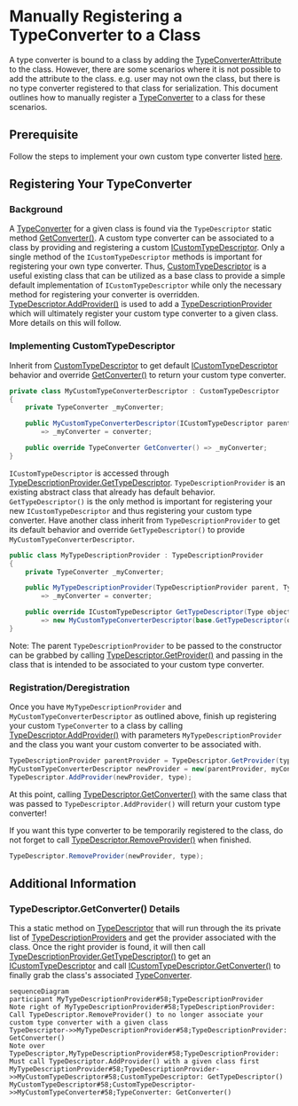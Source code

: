 # Manually Registering a TypeConverter to a Class
A type converter is bound to a class by adding the [TypeConverterAttribute](https://learn.microsoft.com/dotnet/api/system.componentmodel.typeconverterattribute) to the class. However, there are some scenarios where it is not possible to add the attribute to the class. e.g. user may not own the class, but there is no type converter registered to that class for serialization. This document outlines how to manually register a [TypeConverter](https://learn.microsoft.com/dotnet/api/system.componentmodel.typeconverter) to a class for these scenarios.

## Prerequisite
Follow the steps to implement your own custom type converter listed [here](https://learn.microsoft.com/dotnet/api/system.componentmodel.typeconverter#notes-to-inheritors).

## Registering Your TypeConverter

### Background
A [TypeConverter](https://learn.microsoft.com/dotnet/api/system.componentmodel.typeconverter) for a given class is found via the `TypeDescriptor` static method [GetConverter()](https://learn.microsoft.com/dotnet/api/system.componentmodel.typedescriptor.getconverter). A custom type converter can be associated to a class by providing and registering a custom [ICustomTypeDescriptor](https://learn.microsoft.com/dotnet/api/system.componentmodel.icustomtypedescriptor). Only a single method of the `ICustomTypeDescriptor` methods is important for registering your own type converter. Thus, [CustomTypeDescriptor](https://learn.microsoft.com/dotnet/api/system.componentmodel.customtypedescriptor) is a useful existing class that can be utilized as a base class to provide a simple default implementation of `ICustomTypeDescriptor` while only the necessary method for registering your converter is overridden. [TypeDescriptor.AddProvider()](https://learn.microsoft.com/dotnet/api/system.componentmodel.typedescriptor.addprovider) is used to add a [TypeDescriptionProvider](https://learn.microsoft.com/dotnet/api/system.componentmodel.typedescriptionprovider) which will ultimately register your custom type converter to a given class. More details on this will follow.

### Implementing CustomTypeDescriptor
Inherit from [CustomTypeDescriptor](https://learn.microsoft.com/dotnet/api/system.componentmodel.customtypedescriptor) to get default [ICustomTypeDescriptor](https://learn.microsoft.com/dotnet/api/system.componentmodel.icustomtypedescriptor) behavior and override [GetConverter()](https://learn.microsoft.com/dotnet/api/system.componentmodel.customtypedescriptor.getconverter) to return your custom type converter. 
```c#
private class MyCustomTypeConverterDescriptor : CustomTypeDescriptor
{
    private TypeConverter _myConverter;

    public MyCustomTypeConverterDescriptor(ICustomTypeDescriptor parent, TypeConverter converter) : base(parent)
        => _myConverter = converter;

    public override TypeConverter GetConverter() => _myConverter;
}

```
`ICustomTypeDescriptor` is accessed through [TypeDescriptionProvider.GetTypeDescriptor](https://learn.microsoft.com/dotnet/api/system.componentmodel.typedescriptionprovider.gettypedescriptor). `TypeDescriptionProvider` is an existing abstract class that already has default behavior. `GetTypeDescriptor()` is the only method is important for registering your new `ICustomTypeDescriptor` and thus registering your custom type converter. Have another class inherit from `TypeDescriptionProvider` to get its default behavior and override `GetTypeDescriptor()` to provide `MyCustomTypeConverterDescriptor`.

```c#
public class MyTypeDescriptionProvider : TypeDescriptionProvider
{
    private TypeConverter _myConverter;

    public MyTypeDescriptionProvider(TypeDescriptionProvider parent, TypeConverter converter) : base(parent)
        => _myConverter = converter;

    public override ICustomTypeDescriptor GetTypeDescriptor(Type objectType, object instance) 
        => new MyCustomTypeConverterDescriptor(base.GetTypeDescriptor(objectType, instance), _myConverter);
}
```
Note: The parent `TypeDescriptionProvider` to be passed to the constructor can be grabbed by calling [TypeDescriptor.GetProvider()]() and passing in the class that is intended to be associated to your custom type converter.

### Registration/Deregistration
Once you have `MyTypeDescriptionProvider` and `MyCustomTypeConverterDescriptor` as outlined above, finish up registering your custom `TypeConverter` to a class by calling [TypeDescriptor.AddProvider()](https://learn.microsoft.com/dotnet/api/system.componentmodel.typedescriptor.addprovider) with parameters `MyTypeDescriptionProvider` and the class you want your custom converter to be associated with. 
```c#
TypeDescriptionProvider parentProvider = TypeDescriptor.GetProvider(type);
MyCustomTypeConverterDescriptor newProvider = new(parentProvider, myConverter);
TypeDescriptor.AddProvider(newProvider, type);
```
At this point, calling [TypeDescriptor.GetConverter()](https://learn.microsoft.com/dotnet/api/system.componentmodel.typedescriptor.getconverter) with the same class that was passed to `TypeDescriptor.AddProvider()` will return your custom type converter! 

If you want this type converter to be temporarily registered to the class, do not forget to call [TypeDescriptor.RemoveProvider()](https://learn.microsoft.com/dotnet/api/system.componentmodel.typedescriptor.removeprovider) when finished.
```c#
TypeDescriptor.RemoveProvider(newProvider, type);
```

## Additional Information

### TypeDescriptor.GetConverter() Details
This a static method on [TypeDescriptor](https://learn.microsoft.com/dotnet/api/system.componentmodel.typedescriptor) that will run through the its private list of [TypeDescriptionProviders](https://learn.microsoft.com/dotnet/api/system.componentmodel.typedescriptionprovider) and get the provider associated with the class. Once the right provider is found, it will then call [TypeDescriptionProvider.GetTypeDescriptor()](https://learn.microsoft.com/dotnet/api/system.componentmodel.typedescriptionprovider.gettypedescriptor) to get an [ICustomTypeDescriptor](https://learn.microsoft.com/dotnet/api/system.componentmodel.icustomtypedescriptor) and call [ICustomTypeDescriptor.GetConverter()](https://learn.microsoft.com/dotnet/api/system.componentmodel.icustomtypedescriptor.getconverter) to finally grab the class's associated [TypeConverter](https://learn.microsoft.com/dotnet/api/system.componentmodel.typeconverter). 

```mermaid
sequenceDiagram
participant MyTypeDescriptionProvider#58;TypeDescriptionProvider
Note right of MyTypeDescriptionProvider#58;TypeDescriptionProvider: Call TypeDescriptor.RemoveProvider() to no longer associate your custom type converter with a given class
TypeDescriptor->>MyTypeDescriptionProvider#58;TypeDescriptionProvider: GetConverter()
Note over TypeDescriptor,MyTypeDescriptionProvider#58;TypeDescriptionProvider: Must call TypeDescriptor.AddProvider() with a given class first
MyTypeDescriptionProvider#58;TypeDescriptionProvider->>MyCustomTypeDescriptor#58;CustomTypeDescriptor: GetTypeDescriptor()
MyCustomTypeDescriptor#58;CustomTypeDescriptor->>MyCustomTypeConverter#58;TypeConverter: GetConverter()

```